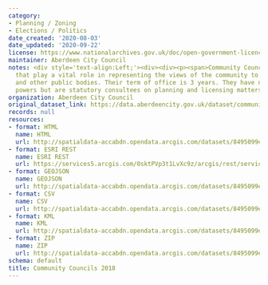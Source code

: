 ```yaml
---
category:
- Planning / Zoning
- Elections / Politics
date_created: '2020-08-03'
date_updated: '2020-09-22'
license: https://www.nationalarchives.gov.uk/doc/open-government-licence/version/3/
maintainer: Aberdeen City Council
notes: <div style='text-align:Left;'><div><div><p><span>Community Councils are bodies
  that play a vital role in representing the views of the community to local authorities
  and other public bodies. Their term of office is 3 years. They have no executive
  powers but are statutory consultees on planning and licensing matters.</span></p></div></div></div>
organization: Aberdeen City Council
original_dataset_link: https://data.aberdeencity.gov.uk/dataset/community-councils-20181
records: null
resources:
- format: HTML
  name: HTML
  url: http://spatialdata-accabdn.opendata.arcgis.com/datasets/8495099e41234f03ba6679f1236f2749_0
- format: ESRI REST
  name: ESRI REST
  url: https://services5.arcgis.com/0sktPVp3t1LvXc9z/arcgis/rest/services/Community_Councils_2018/FeatureServer/0
- format: GEOJSON
  name: GEOJSON
  url: http://spatialdata-accabdn.opendata.arcgis.com/datasets/8495099e41234f03ba6679f1236f2749_0.geojson?outSR={"latestWkid":27700,"wkid":27700}
- format: CSV
  name: CSV
  url: http://spatialdata-accabdn.opendata.arcgis.com/datasets/8495099e41234f03ba6679f1236f2749_0.csv?outSR={"latestWkid":27700,"wkid":27700}
- format: KML
  name: KML
  url: http://spatialdata-accabdn.opendata.arcgis.com/datasets/8495099e41234f03ba6679f1236f2749_0.kml?outSR={"latestWkid":27700,"wkid":27700}
- format: ZIP
  name: ZIP
  url: http://spatialdata-accabdn.opendata.arcgis.com/datasets/8495099e41234f03ba6679f1236f2749_0.zip?outSR={"latestWkid":27700,"wkid":27700}
schema: default
title: Community Councils 2018
---
```


